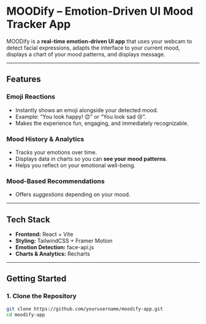 # MOODify – Emotion-Driven UI Mood Tracker App  

MOODify is a **real-time emotion-driven UI app** that uses your webcam to detect facial expressions, adapts the interface to your current mood, displays a chart of your mood patterns, and displays message.  

---

## Features  

### Emoji Reactions  
- Instantly shows an emoji alongside your detected mood.  
- Example: “You look happy! 😊” or “You look sad 😢”.  
- Makes the experience fun, engaging, and immediately recognizable.  

### Mood History & Analytics  
- Tracks your emotions over time.  
- Displays data in charts so you can **see your mood patterns**.  
- Helps you reflect on your emotional well-being.  

### Mood-Based Recommendations  
- Offers *suggestions* depending on your mood.
  
---

## Tech Stack  
- **Frontend:** React + Vite  
- **Styling:** TailwindCSS + Framer Motion  
- **Emotion Detection:** face-api.js  
- **Charts & Analytics:** Recharts  

---

## Getting Started  

### 1. Clone the Repository  
```bash
git clone https://github.com/yourusername/moodify-app.git
cd moodify-app
